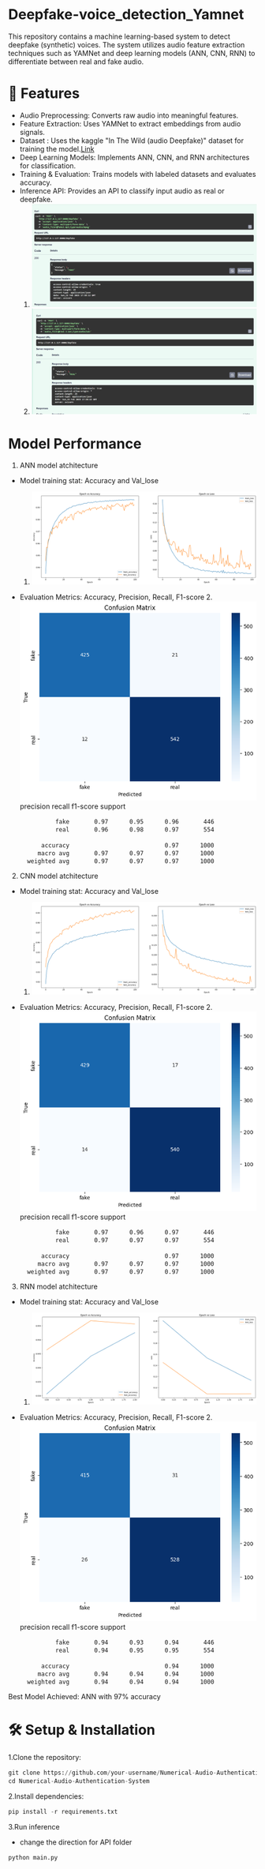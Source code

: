 # Deepfake-voice_detection_Yamnet
This repository contains a machine learning-based system to detect deepfake (synthetic) voices. The system utilizes audio feature extraction techniques such as YAMNet and deep learning models (ANN, CNN, RNN) to differentiate between real and fake audio.

# 🚀 Features
- Audio Preprocessing: Converts raw audio into meaningful features.
- Feature Extraction: Uses YAMNet to extract embeddings from audio signals.
- Dataset : Uses the kaggle "In The Wild (audio Deepfake)" dataset for training the model.[Link](https://www.kaggle.com/datasets/abdallamohamed312/in-the-wild-audio-deepfake)
- Deep Learning Models: Implements ANN, CNN, and RNN architectures for classification.
- Training & Evaluation: Trains models with labeled datasets and evaluates accuracy.
- Inference API: Provides an API to classify input audio as real or deepfake.
    1. ![image](https://github.com/KaushiML3/Deepfake-voice-detection_Yamnet/blob/main/src_img/Screenshot%20(97).png)
    2. ![image](https://github.com/KaushiML3/Deepfake-voice-detection_Yamnet/blob/main/src_img/Screenshot%20(98).png)

# Model Performance

1. ANN model atchitecture
- Model training stat: Accuracy and Val_lose
    1. ![image](https://github.com/KaushiML3/Deepfake-voice-detection_Yamnet/blob/main/src_img/ann%20s.png)
- Evaluation Metrics: Accuracy, Precision, Recall, F1-score
    2. ![image](https://github.com/KaushiML3/Deepfake-voice-detection_Yamnet/blob/main/src_img/ann%20c.png)
                    precision    recall  f1-score   support

                fake       0.97      0.95      0.96       446
                real       0.96      0.98      0.97       554

            accuracy                           0.97      1000
           macro avg       0.97      0.97      0.97      1000
        weighted avg       0.97      0.97      0.97      1000


2. CNN model atchitecture
- Model training stat: Accuracy and Val_lose
    1. ![image](https://github.com/KaushiML3/Deepfake-voice-detection_Yamnet/blob/main/src_img/cnn%20s.png)
- Evaluation Metrics: Accuracy, Precision, Recall, F1-score
    2. ![image](https://github.com/KaushiML3/Deepfake-voice-detection_Yamnet/blob/main/src_img/cnn%20c.png)
        precision    recall  f1-score   support

                fake       0.97      0.96      0.97       446
                real       0.97      0.97      0.97       554

            accuracy                           0.97      1000
           macro avg       0.97      0.97      0.97      1000
        weighted avg       0.97      0.97      0.97      1000


3. RNN model atchitecture
- Model training stat: Accuracy and Val_lose
    1. ![image](https://github.com/KaushiML3/Deepfake-voice-detection_Yamnet/blob/main/src_img/rnn%20s.png)
- Evaluation Metrics: Accuracy, Precision, Recall, F1-score
    2. ![image](https://github.com/KaushiML3/Deepfake-voice-detection_Yamnet/blob/main/src_img/rnn%20c.png)
        precision    recall  f1-score   support

                fake       0.94      0.93      0.94       446
                real       0.94      0.95      0.95       554

            accuracy                           0.94      1000
           macro avg       0.94      0.94      0.94      1000
        weighted avg       0.94      0.94      0.94      1000

Best Model Achieved: ANN with 97% accuracy


# 🛠️ Setup & Installation

1.Clone the repository:
```python
git clone https://github.com/your-username/Numerical-Audio-Authentication-System.git
cd Numerical-Audio-Authentication-System
```

2.Install dependencies:
```python
pip install -r requirements.txt

```

3.Run inference
- change the direction for API folder
```python
python main.py

```
